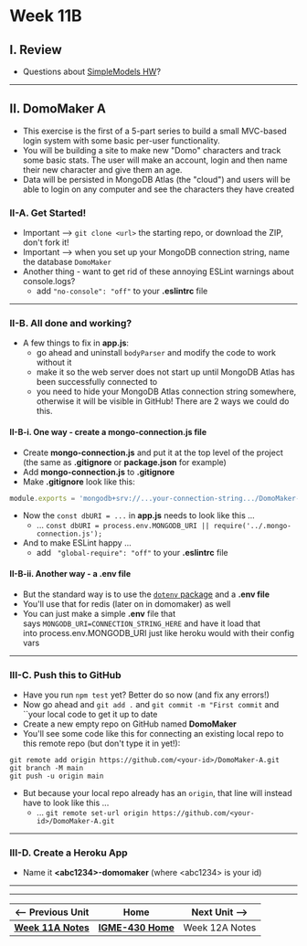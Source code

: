# Week 11B

## I. Review

- Questions about [SimpleModels HW](11A.md#iii-simplemodels-hw)?

---

## II. DomoMaker A
- This exercise is the first of a 5-part series to build a small MVC-based login system with some basic per-user functionality.
- You will be building a site to make new "Domo" characters and track some basic stats. The user will make an account, login and then name their new character and give them an age.
- Data will be persisted in MongoDB Atlas (the "cloud") and users will be able to login on any computer and see the characters they have created

### II-A. Get Started!
- Important --> `git clone <url>` the starting repo, or download the ZIP, don't fork it!
- Important --> when you set up your MongoDB connection string, name the database `DomoMaker` 
- Another thing - want to get rid of these annoying ESLint warnings about console.logs?
  - add `"no-console": "off"` to your **.eslintrc** file

---

### II-B. All done and working?
- A few things to fix in **app.js**:
  - go ahead and uninstall `bodyParser` and modify the code to work without it
  - make it so the web server does not start up until MongoDB Atlas has been successfully connected to
  - you need to hide your MongoDB Atlas connection string somewhere, otherwise it will be visible in GitHub! There are 2 ways we could do this.
 
#### II-B-i. One way - create a mongo-connection.js file
- Create **mongo-connection.js** and put it at the top level of the project (the same as **.gitignore** or **package.json** for example)
- Add **mongo-connection.js** to **.gitignore**
- Make **.gitignore** look like this:

```js
module.exports = 'mongodb+srv://...your-connection-string.../DomoMaker-A';
```

- Now the `const dbURI = ...` in **app.js** needs to look like this ...
  - ... `const dbURI = process.env.MONGODB_URI || require('../.mongo-connection.js');`
- And to make ESLint happy ...
  - add ` "global-require": "off"` to your **.eslintrc** file

#### II-B-ii. Another way - a .env file

 - But the standard way is to use the [`dotenv` package](https://www.npmjs.com/package/dotenv ) and a **.env file** 
 - You'll use that for redis (later on in domomaker) as well
 - You can just make a simple **.env** file that says `MONGODB_URI=CONNECTION_STRING_HERE` and have it load that into process.env.MONGODB_URI just like heroku would with their config vars

---

 ### III-C. Push this to GitHub
 - Have you run `npm test` yet? Better do so now (and fix any errors!)
 - Now go ahead and `git add .` and `git commit -m "First commit` and ``your local code to get it up to date
 - Create a new empty repo on GitHub named **DomoMaker**
 - You'll see some code like this for connecting an existing local repo to this remote repo (but don't type it in yet!):

```
git remote add origin https://github.com/<your-id>/DomoMaker-A.git
git branch -M main
git push -u origin main
```

- But because your local repo already has an `origin`, that line will instead have to look like this ...
  - ... `git remote set-url origin https://github.com/<your-id>/DomoMaker-A.git`

---

### III-D. Create a Heroku App
- Name it **&lt;abc1234>-domomaker** (where &lt;abc1234> is your id)

---
---

| <-- Previous Unit | Home | Next Unit -->
| --- | --- | --- 
|   [**Week 11A Notes**](11A.md)  |  [**IGME-430 Home**](../) | Week 12A Notes
